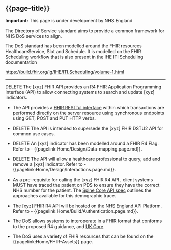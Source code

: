 ## {{page-title}}

  <div markdown="span" class="alert alert-warning" role="alert"><i class="fa fa-warning"></i><b> Important:</b> This page is under development by NHS England</div>



The Directory of Service standard aims to provide a common framework for NHS DoS services to align.

The DoS standard has been modelled around the FHIR resources HealthcareService, Slot and Schedule. It is modelled on the FHIR Scheduling workflow that is also present in the IHE ITI Scheduling documentation

https://build.fhir.org/ig/IHE/ITI.Scheduling/volume-1.html 

---------------------------------------------------------


DELETE
The [xyz] FHIR API provides an R4 FHIR Application Programming Interface (API) to allow connecting systems to search and update [xyz] indicators.

- The API provides a [FHIR RESTful interface](https://hl7.org/fhir/R4/http.html) within which transactions are performed directly on the server resource using synchronous endpoints using GET, POST and PUT HTTP verbs.

- DELETE The API is intended to supersede the [xyz] FHIR DSTU2 API for common use cases.

- DELETE An [xyz] indicator has been modelled around a FHIR R4 Flag. Refer to - {{pagelink:Home/Design/Data-mapping.page.md}}. 

- DELETE The API will allow a healthcare professional to query, add and remove a [xyz] indicator. Refer to - {{pagelink:Home/Design/Interactions.page.md}}. 

- As a pre-requisite for calling the [xyz] FHIR R4 API , client systems MUST have traced the patient on PDS to ensure they have the correct NHS number for the patient. The <a href='https://developer.nhs.uk/apis/spine-core/pds_overview.html'>Spine Core API spec</a> outlines the approaches available for this demographic trace.

- The [xyz] FHIR R4 API will be hosted on the NHS England API Platform. Refer to - {{pagelink:Home/Build/Authentication.page.md}}. 

- The DoS allows systems to interoperate in a FHIR format that conforms to the proposed R4 guidance, and [UK Core](https://simplifier.net/guide/uk-core-implementation-guide-stu3-sequence?version=1.7.0).

- The DoS uses a variety of FHIR resources that can be found on the {{pagelink:Home/FHIR-Assets}} page.

<!-- INCLUDE A RENDER DIAGRAM -->
<!-- {{render:xyz-profile-connections}} -->